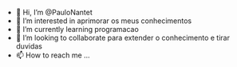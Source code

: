 - 👋 Hi, I’m @PauloNantet
- 👀 I’m interested in  aprimorar os meus conhecimentos 
- 🌱 I’m currently learning programacao
- 💞️ I’m looking to collaborate para extender o conhecimento e tirar duvidas
- 📫 How to reach me ...

<!---
PauloNantet/PauloNantet is a ✨ special ✨ repository because its `README.md` (this file) appears on your GitHub profile.
You can click the Preview link to take a look at your changes.
--->
